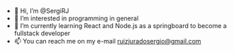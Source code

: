 - 👋 Hi, I’m @SergiRJ
- 👀 I’m interested in programming in general
- 🌱 I’m currently learning React and Node.js as a springboard to become a fullstack developer
- 📫 You can reach me on my e-mail ruizjuradosergio@gmail.com

<!---
SergiRJ/SergiRJ is a ✨ special ✨ repository because its `README.md` (this file) appears on your GitHub profile.
You can click the Preview link to take a look at your changes.
--->
